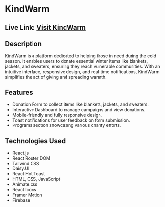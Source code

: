 <h1>KindWarm</h1>
<h2>
    <strong>Live Link:</strong> 
    <a href="https://kindwarm-e93ed.web.app/" target="_blank">Visit KindWarm</a>
</h2>

<h2>
    Description
</h2>
<p>
    KindWarm is a platform dedicated to helping those in need during the cold season. It enables users to donate essential winter items like blankets, jackets, and sweaters, ensuring they reach vulnerable communities. With an intuitive interface, responsive design, and real-time notifications, KindWarm simplifies the act of giving and spreading warmth.
</p>

<h2>Features</h2>
<ul>
    <li>Donation Form to collect items like blankets, jackets, and sweaters.</li>
    <li>Interactive Dashboard to manage campaigns and view donations.</li>
    <li>Mobile-friendly and fully responsive design.</li>
    <li>Toast notifications for user feedback on form submission.</li>
    <li>Programs section showcasing various charity efforts.</li>
</ul>

<h2>Technologies Used</h2>
<ul>
    <li>React.js</li>
    <li>React Router DOM</li>
    <li>Tailwind CSS</li>
    <li>Daisy.UI</li>
    <li>React Hot Toast</li>
    <li>HTML, CSS, JavaScript</li>
    <li>Animate.css</li>
    <li>React Icons</li>
    <li>Framer Motion</li>
    <li>Firebase</li>
</ul>